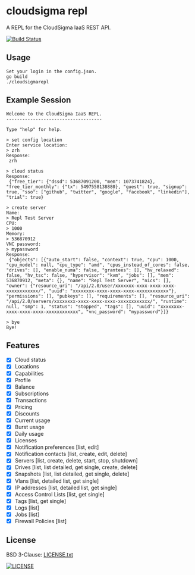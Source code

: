 # cloudsigma repl

A REPL for the CloudSigma IaaS REST API.

[![Build Status](https://travis-ci.org/russmack/cloudsigmarepl.svg?branch=master)](https://travis-ci.org/russmack/cloudsigmarepl)

## Usage
```
Set your login in the config.json.
go build
./cloudsigmarepl
```

## Example Session
```
Welcome to the CloudSigma IaaS REPL.
------------------------------------

Type "help" for help.

> set config location
Enter service location:
> zrh
Response:
 zrh

> cloud status
Response:
 {"free_tier": {"dssd": 53687091200, "mem": 1073741824}, "free_tier_monthly": {"tx": 5497558138880}, "guest": true, "signup": true, "sso": ["github", "twitter", "google", "facebook", "linkedin"], "trial": true}

> create server
Name:
> Repl Test Server
CPU:
> 1000
Memory:
> 536870912
VNC password:
> mypassword
Response:
 {"objects": [{"auto_start": false, "context": true, "cpu": 1000, "cpu_model": null, "cpu_type": "amd", "cpus_instead_of_cores": false, "drives": [], "enable_numa": false, "grantees": [], "hv_relaxed": false, "hv_tsc": false, "hypervisor": "kvm", "jobs": [], "mem": 536870912, "meta": {}, "name": "Repl Test Server", "nics": [], "owner": {"resource_uri": "/api/2.0/user/xxxxxxx-xxxx-xxxx-xxxx-xxxxxxxxxxxx/", "uuid": "xxxxxxxx-xxxx-xxxx-xxxx-xxxxxxxxxxxx"}, "permissions": [], "pubkeys": [], "requirements": [], "resource_uri": "/api/2.0/servers/xxxxxxxx-xxxx-xxxx-xxxx-xxxxxxxxxxxx/", "runtime": null, "smp": 1, "status": "stopped", "tags": [], "uuid": "xxxxxxxx-xxxx-xxxx-xxxx-xxxxxxxxxxxx", "vnc_password": "mypassword"}]}

> bye
Bye!
```

## Features

- [X] Cloud status
- [X] Locations
- [X] Capabilities
- [X] Profile
- [X] Balance
- [X] Subscriptions
- [X] Transactions
- [X] Pricing
- [X] Discounts
- [X] Current usage
- [X] Burst usage
- [X] Daily usage
- [X] Licenses
- [X] Notification preferences [list, edit]
- [X] Notification contacts [list, create, edit, delete]
- [X] Servers [list, create, delete, start, stop, shutdown]
- [X] Drives [list, list detailed, get single, create, delete]
- [X] Snapshots [list, list detailed, get single, delete]
- [X] Vlans [list, detailed list, get single]
- [X] IP addresses [list, detailed list, get single]
- [X] Access Control Lists [list, get single]
- [X] Tags [list, get single]
- [X] Logs [list]
- [X] Jobs [list]
- [X] Firewall Policies [list]

## License
BSD 3-Clause: [LICENSE.txt](LICENSE.txt)

[<img alt="LICENSE" src="http://img.shields.io/pypi/l/Django.svg?style=flat-square"/>](LICENSE.txt)
